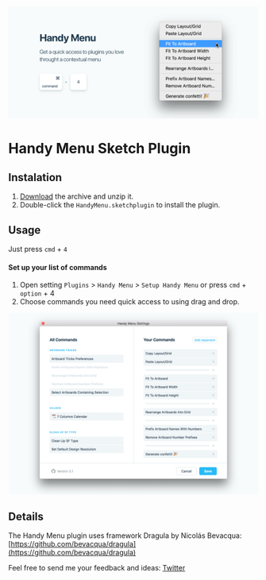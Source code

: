 ![Cover](images/cover_image.png)

# Handy Menu Sketch Plugin
## Instalation

1. [Download](https://github.com/sergeishere/HandyMenu-SketchPlugin/archive/master.zip) the archive and unzip it.
2. Double-click the `HandyMenu.sketchplugin` to install the plugin.

## Usage

Just press `cmd` + `4`

#### Set up your list of commands

1. Open setting `Plugins` > `Handy Menu` > `Setup Handy Menu` or press `cmd` + `option` + 4
2. Choose commands you need quick access to using drag and drop.

![Settings](images/settings.png)

## Details

The Handy Menu plugin uses framework Dragula by Nicolás Bevacqua: [https://github.com/bevacqua/dragula](https://github.com/bevacqua/dragula) 

Feel free to send me your feedback and ideas: [Twitter](https://twitter.com/sergehere)
